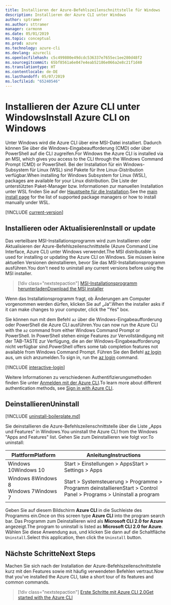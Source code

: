 ```yaml
---
title: Installieren der Azure-Befehlszeilenschnittstelle für Windows
description: Installieren der Azure CLI unter Windows
author: sptramer
ms.author: sttramer
manager: carmonm
ms.date: 05/01/2019
ms.topic: conceptual
ms.prod: azure
ms.technology: azure-cli
ms.devlang: azurecli
ms.openlocfilehash: c5c499800e49dcdc536337e7655ec1ee280d48f2
ms.sourcegitcommit: 65bf8561a6e047e4eab52186e066a2e8c21f1d40
ms.translationtype: HT
ms.contentlocale: de-DE
ms.lasthandoff: 05/07/2019
ms.locfileid: "65240546"
---
```

# <a name="install-azure-cli-on-windows"></a><span data-ttu-id="0396a-103">Installieren der Azure CLI unter Windows</span><span class="sxs-lookup"><span data-stu-id="0396a-103">Install Azure CLI on Windows</span></span>

<span data-ttu-id="0396a-104">Unter Windows wird die Azure CLI über eine MSI-Datei installiert. Dadurch können Sie über die Windows-Eingabeaufforderung (CMD) oder über PowerShell auf die CLI zugreifen.</span><span class="sxs-lookup"><span data-stu-id="0396a-104">For Windows the Azure CLI is installed via an MSI, which gives you access to the CLI through the Windows Command Prompt (CMD) or PowerShell.</span></span>
<span data-ttu-id="0396a-105">Bei der Installation für ein Windows-Subsystem für Linux (WSL) sind Pakete für Ihre Linux-Distribution verfügbar.</span><span class="sxs-lookup"><span data-stu-id="0396a-105">When installing for Windows Subsystem for Linux (WSL), packages are available for your Linux distribution.</span></span> <span data-ttu-id="0396a-106">Die Liste der unterstützten Paket-Manager bzw. Informationen zur manuellen Installation unter WSL finden Sie auf der [Hauptseite für die Installation](install-azure-cli.md).</span><span class="sxs-lookup"><span data-stu-id="0396a-106">See the [main install page](install-azure-cli.md) for the list of supported package managers or how to install manually under WSL.</span></span>

[!INCLUDE [current-version](includes/current-version.md)]

## <a name="install-or-update"></a><span data-ttu-id="0396a-107">Installieren oder Aktualisieren</span><span class="sxs-lookup"><span data-stu-id="0396a-107">Install or update</span></span>

<span data-ttu-id="0396a-108">Das verteilbare MSI-Installationsprogramm wird zum Installieren oder Aktualisieren der Azure-Befehlszeilenschnittstelle (Azure Command Line Interface, Azure CLI) unter Windows verwendet.</span><span class="sxs-lookup"><span data-stu-id="0396a-108">The MSI distributable is used for installing or updating the Azure CLI on Windows.</span></span> <span data-ttu-id="0396a-109">Sie müssen keine aktuellen Versionen deinstallieren, bevor Sie das MSI-Installationsprogramm ausführen.</span><span class="sxs-lookup"><span data-stu-id="0396a-109">You don't need to uninstall any current versions before using the MSI installer.</span></span>

> [!div class="nextstepaction"]
> [<span data-ttu-id="0396a-110">MSI-Installationsprogramm herunterladen</span><span class="sxs-lookup"><span data-stu-id="0396a-110">Download the MSI installer</span></span>](https://aka.ms/installazurecliwindows)

<span data-ttu-id="0396a-111">Wenn das Installationsprogramm fragt, ob Änderungen am Computer vorgenommen werden dürfen, klicken Sie auf „Ja“.</span><span class="sxs-lookup"><span data-stu-id="0396a-111">When the installer asks if it can make changes to your computer, click the "Yes" box.</span></span>

<span data-ttu-id="0396a-112">Sie können nun mit dem Befehl `az` über die Windows-Eingabeaufforderung oder PowerShell die Azure CLI ausführen.</span><span class="sxs-lookup"><span data-stu-id="0396a-112">You can now run the Azure CLI with the `az` command from either Windows Command Prompt or PowerShell.</span></span> <span data-ttu-id="0396a-113">In PowerShell stehen einige Features zur Vervollständigung mit der TAB-TASTE zur Verfügung, die an der Windows-Eingabeaufforderung nicht verfügbar sind.</span><span class="sxs-lookup"><span data-stu-id="0396a-113">PowerShell offers some tab completion features not available from Windows Command Prompt.</span></span> <span data-ttu-id="0396a-114">Führen Sie den Befehl [az login](/cli/azure/reference-index#az-login) aus, um sich anzumelden.</span><span class="sxs-lookup"><span data-stu-id="0396a-114">To sign in, run the [az login](/cli/azure/reference-index#az-login) command.</span></span>

[!INCLUDE [interactive-login](includes/interactive-login.md)]

<span data-ttu-id="0396a-115">Weitere Informationen zu verschiedenen Authentifizierungsmethoden finden Sie unter [Anmelden mit der Azure CLI](authenticate-azure-cli.md).</span><span class="sxs-lookup"><span data-stu-id="0396a-115">To learn more about different authentication methods, see [Sign in with Azure CLI](authenticate-azure-cli.md).</span></span>

## <a name="uninstall"></a><span data-ttu-id="0396a-116">Deinstallieren</span><span class="sxs-lookup"><span data-stu-id="0396a-116">Uninstall</span></span>

[!INCLUDE [uninstall-boilerplate.md](includes/uninstall-boilerplate.md)]

<span data-ttu-id="0396a-117">Sie deinstallieren die Azure-Befehlszeilenschnittstelle über die Liste „Apps und Features“ in Windows.</span><span class="sxs-lookup"><span data-stu-id="0396a-117">You uninstall the Azure CLI from the Windows "Apps and Features" list.</span></span> <span data-ttu-id="0396a-118">Gehen Sie zum Deinstallieren wie folgt vor:</span><span class="sxs-lookup"><span data-stu-id="0396a-118">To uninstall:</span></span>

| <span data-ttu-id="0396a-119">Plattform</span><span class="sxs-lookup"><span data-stu-id="0396a-119">Platform</span></span> | <span data-ttu-id="0396a-120">Anleitung</span><span class="sxs-lookup"><span data-stu-id="0396a-120">Instructions</span></span> |
|---|---|
| <span data-ttu-id="0396a-121">Windows 10</span><span class="sxs-lookup"><span data-stu-id="0396a-121">Windows 10</span></span> | <span data-ttu-id="0396a-122">Start > Einstellungen > Apps</span><span class="sxs-lookup"><span data-stu-id="0396a-122">Start > Settings > Apps</span></span> |
| <span data-ttu-id="0396a-123">Windows 8</span><span class="sxs-lookup"><span data-stu-id="0396a-123">Windows 8</span></span><br/><span data-ttu-id="0396a-124">Windows 7</span><span class="sxs-lookup"><span data-stu-id="0396a-124">Windows 7</span></span> | <span data-ttu-id="0396a-125">Start > Systemsteuerung > Programme > Programm deinstallieren</span><span class="sxs-lookup"><span data-stu-id="0396a-125">Start > Control Panel > Programs > Uninstall a program</span></span> |

<span data-ttu-id="0396a-126">Geben Sie auf diesem Bildschirm __Azure CLI__ in die Suchleiste des Programms ein.</span><span class="sxs-lookup"><span data-stu-id="0396a-126">Once on this screen type __Azure CLI__ into the program search bar.</span></span> <span data-ttu-id="0396a-127">Das Programm zum Deinstallieren wird als __Microsoft CLI 2.0 for Azure__ angezeigt.</span><span class="sxs-lookup"><span data-stu-id="0396a-127">The program to uninstall is listed as __Microsoft CLI 2.0 for Azure__.</span></span> <span data-ttu-id="0396a-128">Wählen Sie diese Anwendung aus, und klicken Sie dann auf die Schaltfläche `Uninstall`.</span><span class="sxs-lookup"><span data-stu-id="0396a-128">Select this application, then click the `Uninstall` button.</span></span>

## <a name="next-steps"></a><span data-ttu-id="0396a-129">Nächste Schritte</span><span class="sxs-lookup"><span data-stu-id="0396a-129">Next Steps</span></span>

<span data-ttu-id="0396a-130">Machen Sie sich nach der Installation der Azure-Befehlszeilenschnittstelle kurz mit den Features sowie mit häufig verwendeten Befehlen vertraut.</span><span class="sxs-lookup"><span data-stu-id="0396a-130">Now that you've installed the Azure CLI, take a short tour of its features and common commands.</span></span>

> [!div class="nextstepaction"]
> [<span data-ttu-id="0396a-131">Erste Schritte mit Azure CLI 2.0</span><span class="sxs-lookup"><span data-stu-id="0396a-131">Get started with the Azure CLI</span></span>](get-started-with-azure-cli.md)
